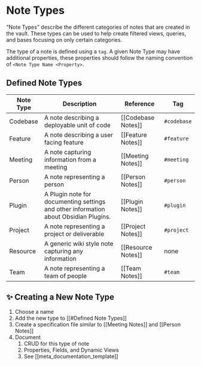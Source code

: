 # Note Types

"Note Types" describe the different categories of notes that are created in the vault. These types can be used to help create filtered views, queries, and bases focusing on only certain categories.

The type of a note is defined using a `tag`. A given Note Type may have additional properties, these properties should follow the naming convention of `<Note Type Name <Property>`.

## Defined Note Types

| Note Type | Description                                                                          | Reference          | Tag         |
| --------- | ------------------------------------------------------------------------------------ | ------------------ | ----------- |
| Codebase  | A note describing a deployable unit of code                                          | [[Codebase Notes]] | `#codebase` |
| Feature   | A note describing a user facing feature                                              | [[Feature Notes]]  | `#feature`  |
| Meeting   | A note capturing information from a meeting                                          | [[Meeting Notes]]  | `#meeting`  |
| Person    | A note representing a person                                                         | [[Person Notes]]   | `#person`   |
| Plugin    | A Plugin note for documenting settings and other information about Obsidian Plugins. | [[Plugin Notes]]   | `#plugin`   |
| Project   | A note representing a project or deliverable                                         | [[Project Notes]]  | `#project`  |
| Resource  | A generic wiki style note capturing any information                                  | [[Resource Notes]] | none        |
| Team      | A note representing a team of people                                                 | [[Team Notes]]     | `#team`     |

## ✨ Creating a New Note Type

1. Choose a name
2. Add the new type to [[#Defined Note Types]]
3. Create a specification file similar to [[Meeting Notes]] and [[Person Notes]]
4. Document
	1. CRUD for this type of note
	2. Properties, Fields, and Dynamic Views
	3. See [[meta_documentation_template]]
